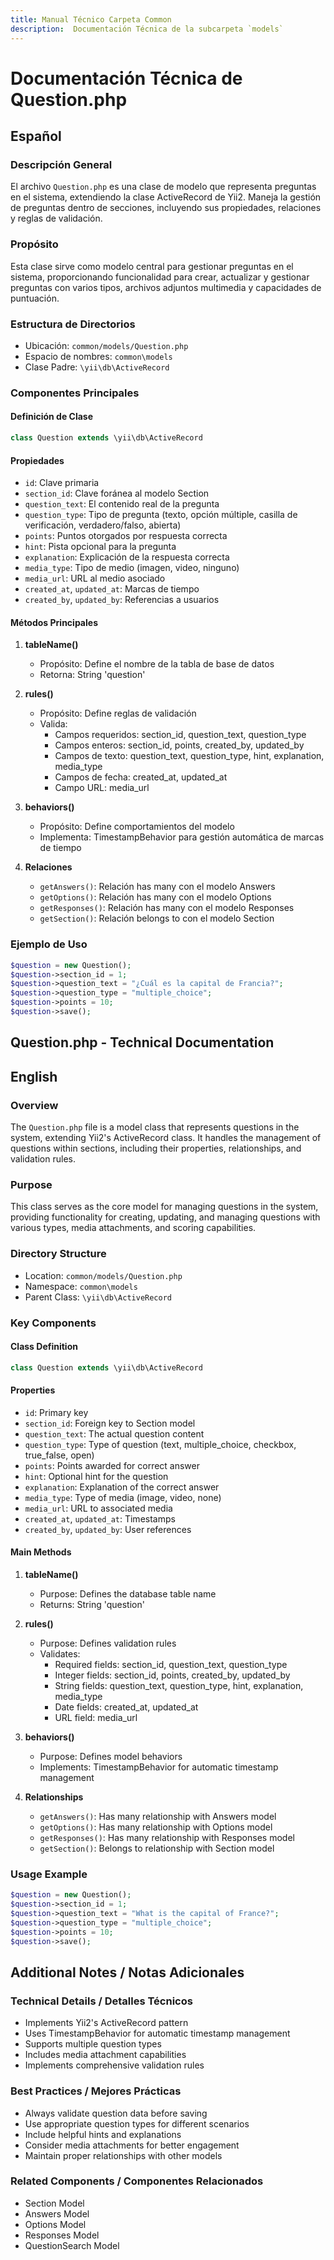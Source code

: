 ```yaml
---
title: Manual Técnico Carpeta Common
description:  Documentación Técnica de la subcarpeta `models`
---
```


# Documentación Técnica de Question.php

## Español

### Descripción General
El archivo `Question.php` es una clase de modelo que representa preguntas en el sistema, extendiendo la clase ActiveRecord de Yii2. Maneja la gestión de preguntas dentro de secciones, incluyendo sus propiedades, relaciones y reglas de validación.

### Propósito
Esta clase sirve como modelo central para gestionar preguntas en el sistema, proporcionando funcionalidad para crear, actualizar y gestionar preguntas con varios tipos, archivos adjuntos multimedia y capacidades de puntuación.

### Estructura de Directorios
- Ubicación: `common/models/Question.php`
- Espacio de nombres: `common\models`
- Clase Padre: `\yii\db\ActiveRecord`

### Componentes Principales

#### Definición de Clase
```php
class Question extends \yii\db\ActiveRecord
```

#### Propiedades
- `id`: Clave primaria
- `section_id`: Clave foránea al modelo Section
- `question_text`: El contenido real de la pregunta
- `question_type`: Tipo de pregunta (texto, opción múltiple, casilla de verificación, verdadero/falso, abierta)
- `points`: Puntos otorgados por respuesta correcta
- `hint`: Pista opcional para la pregunta
- `explanation`: Explicación de la respuesta correcta
- `media_type`: Tipo de medio (imagen, video, ninguno)
- `media_url`: URL al medio asociado
- `created_at`, `updated_at`: Marcas de tiempo
- `created_by`, `updated_by`: Referencias a usuarios

#### Métodos Principales

1. **tableName()**
   - Propósito: Define el nombre de la tabla de base de datos
   - Retorna: String 'question'

2. **rules()**
   - Propósito: Define reglas de validación
   - Valida:
     - Campos requeridos: section_id, question_text, question_type
     - Campos enteros: section_id, points, created_by, updated_by
     - Campos de texto: question_text, question_type, hint, explanation, media_type
     - Campos de fecha: created_at, updated_at
     - Campo URL: media_url

3. **behaviors()**
   - Propósito: Define comportamientos del modelo
   - Implementa: TimestampBehavior para gestión automática de marcas de tiempo

4. **Relaciones**
   - `getAnswers()`: Relación has many con el modelo Answers
   - `getOptions()`: Relación has many con el modelo Options
   - `getResponses()`: Relación has many con el modelo Responses
   - `getSection()`: Relación belongs to con el modelo Section

### Ejemplo de Uso
```php
$question = new Question();
$question->section_id = 1;
$question->question_text = "¿Cuál es la capital de Francia?";
$question->question_type = "multiple_choice";
$question->points = 10;
$question->save();
```

## Question.php - Technical Documentation

## English

### Overview
The `Question.php` file is a model class that represents questions in the system, extending Yii2's ActiveRecord class. It handles the management of questions within sections, including their properties, relationships, and validation rules.

### Purpose
This class serves as the core model for managing questions in the system, providing functionality for creating, updating, and managing questions with various types, media attachments, and scoring capabilities.

### Directory Structure
- Location: `common/models/Question.php`
- Namespace: `common\models`
- Parent Class: `\yii\db\ActiveRecord`

### Key Components

#### Class Definition
```php
class Question extends \yii\db\ActiveRecord
```

#### Properties
- `id`: Primary key
- `section_id`: Foreign key to Section model
- `question_text`: The actual question content
- `question_type`: Type of question (text, multiple_choice, checkbox, true_false, open)
- `points`: Points awarded for correct answer
- `hint`: Optional hint for the question
- `explanation`: Explanation of the correct answer
- `media_type`: Type of media (image, video, none)
- `media_url`: URL to associated media
- `created_at`, `updated_at`: Timestamps
- `created_by`, `updated_by`: User references

#### Main Methods

1. **tableName()**
   - Purpose: Defines the database table name
   - Returns: String 'question'

2. **rules()**
   - Purpose: Defines validation rules
   - Validates:
     - Required fields: section_id, question_text, question_type
     - Integer fields: section_id, points, created_by, updated_by
     - String fields: question_text, question_type, hint, explanation, media_type
     - Date fields: created_at, updated_at
     - URL field: media_url

3. **behaviors()**
   - Purpose: Defines model behaviors
   - Implements: TimestampBehavior for automatic timestamp management

4. **Relationships**
   - `getAnswers()`: Has many relationship with Answers model
   - `getOptions()`: Has many relationship with Options model
   - `getResponses()`: Has many relationship with Responses model
   - `getSection()`: Belongs to relationship with Section model

### Usage Example
```php
$question = new Question();
$question->section_id = 1;
$question->question_text = "What is the capital of France?";
$question->question_type = "multiple_choice";
$question->points = 10;
$question->save();
```

## Additional Notes / Notas Adicionales

### Technical Details / Detalles Técnicos
- Implements Yii2's ActiveRecord pattern
- Uses TimestampBehavior for automatic timestamp management
- Supports multiple question types
- Includes media attachment capabilities
- Implements comprehensive validation rules

### Best Practices / Mejores Prácticas
- Always validate question data before saving
- Use appropriate question types for different scenarios
- Include helpful hints and explanations
- Consider media attachments for better engagement
- Maintain proper relationships with other models

### Related Components / Componentes Relacionados
- Section Model
- Answers Model
- Options Model
- Responses Model
- QuestionSearch Model